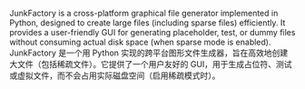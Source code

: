 JunkFactory is a cross-platform graphical file generator implemented in Python, designed to create large files (including sparse files) efficiently. It provides a user-friendly GUI for generating placeholder, test, or dummy files without consuming actual disk space (when sparse mode is enabled).
JunkFactory 是一个用 Python 实现的跨平台图形文件生成器，旨在高效地创建大文件（包括稀疏文件）。它提供了一个用户友好的 GUI，用于生成占位符、测试或虚拟文件，而不会占用实际磁盘空间（启用稀疏模式时）。
